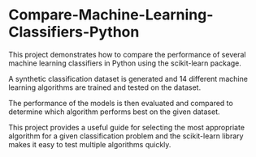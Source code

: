 # Compare-Machine-Learning-Classifiers-Python

This project demonstrates how to compare the performance of several machine learning classifiers in Python using the scikit-learn package. 

A synthetic classification dataset is generated and 14 different machine learning algorithms are trained and tested on the dataset. 

The performance of the models is then evaluated and compared to determine which algorithm performs best on the given dataset. 

This project provides a useful guide for selecting the most appropriate algorithm for a given classification problem and the scikit-learn library makes it easy to test multiple algorithms quickly.



